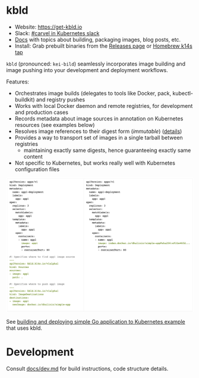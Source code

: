 # kbld

- Website: https://get-kbld.io
- Slack: [#carvel in Kubernetes slack](https://slack.kubernetes.io)
- [Docs](docs/README.md) with topics about building, packaging images, blog posts, etc.
- Install: Grab prebuilt binaries from the [Releases page](https://github.com/k14s/kbld/releases) or [Homebrew k14s tap](https://github.com/k14s/homebrew-tap)

`kbld` (pronounced: `kei·bild`) seamlessly incorporates image building and image pushing into your development and deployment workflows.

Features:

- Orchestrates image builds (delegates to tools like Docker, pack, kubectl-buildkit) and registry pushes
- Works with local Docker daemon and remote registries, for development and production cases
- Records metadata about image sources in annotation on Kubernetes resources (see examples below)
- Resolves image references to their digest form (*immutable*) ([details](https://get-kbld.io/#why))
- Provides a way to transport set of images in a single tarball between registries
  - maintaining exactly same digests, hence guaranteeing exactly same content
- Not specific to Kubernetes, but works really well with Kubernetes configuration files  

![](docs/kbld-screenshot.png)

See [building and deploying simple Go application to Kubernetes example](https://github.com/k14s/k8s-simple-app-example#step-3-building-container-images-locally) that uses kbld.

# Development

Consult [docs/dev.md](docs/dev.md) for build instructions, code structure details.
